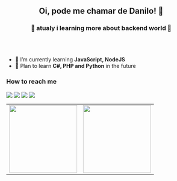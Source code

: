 <h2 align="center">Oi, pode me chamar de Danilo! 👋</h2>
<h3 align="center">💫 atualy i learning more about <b>backend</b> world 💫</h3>
<br></br>

- 📕 I’m currently learning <b>JavaScript, NodeJS</b>
- 📘 Plan to learn <b>C#, PHP and Python</b> in the future


<h3 align="left"><b>How to reach me</b></h4>

<a href="https://www.instagram.com/_arjdan" target="_blank"><img align="center" src="https://img.shields.io/badge/-Instagram-%23E4405F?style=for-the-badge&logo=instagram&logoColor=white" target="_blank"></a>
<a href="https://www.twitch.tv/devnilo" target="_blank"><img align="center" src="https://img.shields.io/badge/Twitch-9146FF?style=for-the-badge&logo=twitch&logoColor=white" target="_blank"></a>
<a href = "mailto:dnlysid@gmail.com"><img align="center" src="https://img.shields.io/badge/-Gmail-%23333?style=for-the-badge&logo=gmail&logoColor=white" target="_blank"></a>
<a href="https://www.linkedin.com/in/devnilo/" target="_blank"><img align="center" src="https://img.shields.io/badge/-LinkedIn-%230077B5?style=for-the-badge&logo=linkedin&logoColor=white" target="_blank"></a>

<table align="center">
  <row>
    <td>
     <!-- Card -->
      <img height="180em" src="https://github-readme-stats.vercel.app/api/top-langs/?username=devnilo&layout=compact&langs_count=7&theme=radical"/>
    </td>
    <td>
      <img height="180em" src="https://github-readme-stats.vercel.app/api?username=devnilo&show_icons=true&theme=radical&include_all_commits=true&count_private=true"/>
    </td>
  </row>
</table> 

